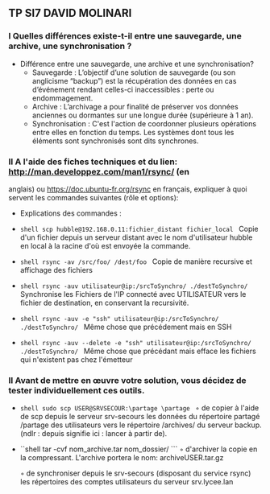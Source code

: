 ## TP SI7 DAVID MOLINARI

### I Quelles différences existe-t-il entre une sauvegarde, une archive, une synchronisation ?
- Différence entre une sauvegarde, une archive et une synchronisation?
  - Sauvegarde : 
    L’objectif d’une solution de sauvegarde (ou son anglicisme “backup”) est la récupération des données en cas d’événement rendant celles-ci inaccessibles : perte ou endommagement.
  - Archive :
    L’archivage a pour finalité de préserver vos données anciennes ou dormantes sur une longue durée (supérieure à 1 an). 
  - Synchronisation : 
    C'est l'action de coordonner plusieurs opérations entre elles en fonction du temps. Les systèmes dont tous les éléments sont synchronisés sont dits synchrones.

### II A l'aide des fiches techniques et du lien: http://man.developpez.com/man1/rsync/ (en
anglais) ou https://doc.ubuntu-fr.org/rsync en français, expliquer à quoi servent les
commandes suivantes (rôle et options):
- Explications des commandes :

-   ```shell scp hubble@192.168.0.11:fichier_distant fichier_local ```  Copie d'un fichier depuis un serveur distant avec le nom d'utilisateur hubble en local à la racine d'où est envoyée la commande.

-    ```shell rsync -av /src/foo/ /dest/foo ``` Copie de manière recursive et affichage des fichiers

-   ```shell rsync -auv utilisateur@ip:/srcToSynchro/ ./destToSynchro/ ``` Synchronise les Fichiers de l'IP connecté avec UTILISATEUR vers le fichier de destination, en conservant la recursivité. 

- ```shell rsync -auv -e "ssh" utilisateur@ip:/srcToSynchro/ ./destToSynchro/ ``` Même chose que précédement mais en SSH 

- ```shell rsync -auv --delete -e "ssh" utilisateur@ip:/srcToSynchro/ ./destToSynchro/ ``` Même chose que précédant mais efface les fichiers qui n'existent pas chez l'émetteur


### II Avant de mettre en œuvre votre solution, vous décidez de tester individuellement ces outils.

- ```shell sudo scp USER@SRVSECOUR:\partage \partage ```  ◦ de copier à l'aide de scp depuis le serveur srv-secours les données du répertoire
partagé /partage des utilisateurs vers le répertoire /archives/ du serveur backup.
(ndlr : depuis signifie ici : lancer à partir de).

- ``shell tar -cvf nom_archive.tar nom_dossier/  ```  ◦ d'archiver la copie en la compressant. L'archive portera le nom: archiveUSER.tar.gz
  
  
  ◦ de synchroniser depuis le srv-secours (disposant du service rsync) les répertoires des comptes utilisateurs du serveur srv.lycee.lan 
